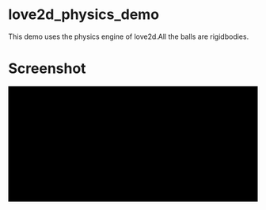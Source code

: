 # love2d_physics_demo

This demo uses the physics engine of love2d.All the balls are rigidbodies.

# Screenshot

![gif](https://github.com/jaisingh-js/screenshots/blob/main/love2d_physics_demo/demo.gif)
